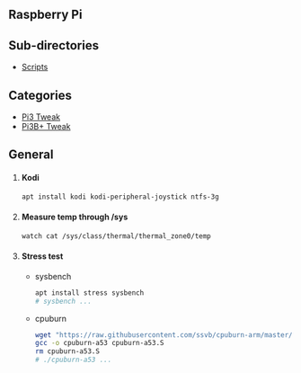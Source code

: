 ## Raspberry Pi

## Sub-directories

- [Scripts](scripts/)

## Categories

- [Pi3 Tweak](PI3%20Tweak.md)
- [Pi3B+ Tweak](PI3B+%20Tweak.md)

## General

1. #### Kodi

   ```bash
   apt install kodi kodi-peripheral-joystick ntfs-3g
   ```

2. #### Measure temp through /sys

   ```bash
   watch cat /sys/class/thermal/thermal_zone0/temp
   ```

3. #### Stress test
   - sysbench
     ```bash
     apt install stress sysbench
     # sysbench ...
     ```
   - cpuburn
     ```bash
     wget "https://raw.githubusercontent.com/ssvb/cpuburn-arm/master/cpuburn-a53.S"
     gcc -o cpuburn-a53 cpuburn-a53.S
     rm cpuburn-a53.S
     # ./cpuburn-a53 ...
     ```
